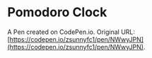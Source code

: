 # Pomodoro Clock

A Pen created on CodePen.io. Original URL: [https://codepen.io/zsunnyfc1/pen/NWwyJPN](https://codepen.io/zsunnyfc1/pen/NWwyJPN).


